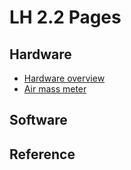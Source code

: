 # LH 2.2 Pages
## Hardware
* [Hardware overview](hardware.md)
* [Air mass meter](amm.md)

## Software

## Reference

